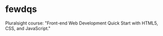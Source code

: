 # fewdqs

Pluralsight course: "Front-end Web Development Quick Start with HTML5, CSS, and JavaScript."
